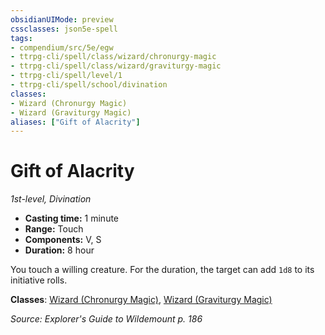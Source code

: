 ```yaml
---
obsidianUIMode: preview
cssclasses: json5e-spell
tags:
- compendium/src/5e/egw
- ttrpg-cli/spell/class/wizard/chronurgy-magic
- ttrpg-cli/spell/class/wizard/graviturgy-magic
- ttrpg-cli/spell/level/1
- ttrpg-cli/spell/school/divination
classes:
- Wizard (Chronurgy Magic)
- Wizard (Graviturgy Magic)
aliases: ["Gift of Alacrity"]
---
```

# Gift of Alacrity
*1st-level, Divination*  

- **Casting time:** 1 minute
- **Range:** Touch
- **Components:** V, S
- **Duration:** 8 hour

You touch a willing creature. For the duration, the target can add `1d8` to its initiative rolls.

**Classes**: [Wizard (Chronurgy Magic)](/3-Mechanics/CLI/classes/wizard-chronurgy-magic-egw.md), [Wizard (Graviturgy Magic)](/3-Mechanics/CLI/classes/wizard-graviturgy-magic-egw.md)

*Source: Explorer's Guide to Wildemount p. 186*